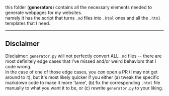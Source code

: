 this folder (**generators**) contains all the necessary elements needed to generate webpages for my websites.    
namely it has the script that turns `.md` files into `.html` ones and all the `.html` templates that I need.   

---

## Disclaimer

Disclaimer: `generator.py` will not perfectly convert ALL `.md` files -- there are most definitely edge cases that I've missed and/or weird behaviors that I code wrong.     
In the case of one of those edge cases, you *can* open a PR (I may not get around to it), but it's most likely quicker if you either (a) tweak the specific markdown code to make it more 'tame', (b) fix the corresponding `.html` file manually to what you want it to be, or (c) rewrite `generator.py` to your liking.


